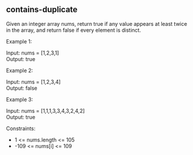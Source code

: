 ## contains-duplicate

Given an integer array nums, return true if any value appears at least twice in the array, and return false if every element is distinct.

Example 1:

Input: nums = [1,2,3,1]  
Output: true  

Example 2:

Input: nums = [1,2,3,4]  
Output: false  

Example 3:

Input: nums = [1,1,1,3,3,4,3,2,4,2]  
Output: true  

Constraints:

- 1 <= nums.length <= 105
- -109 <= nums[i] <= 109